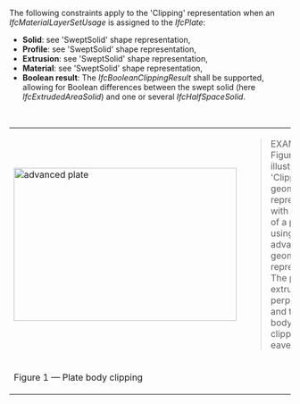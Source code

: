The following constraints apply to the 'Clipping' representation when an _IfcMaterialLayerSetUsage_ is assigned to the _IfcPlate_:

* **Solid**: see 'SweptSolid' shape representation,
* **Profile**:&nbsp;see 'SweptSolid' shape representation,
* **Extrusion**:&nbsp;see 'SweptSolid' shape representation,
* **Material**:&nbsp;see 'SweptSolid' shape representation,
* **Boolean result**: The _IfcBooleanClippingResult_ shall be supported, allowing for Boolean differences between the swept solid (here _IfcExtrudedAreaSolid_) and one or several _IfcHalfSpaceSolid_.

&nbsp;

<table>

 <tr>
  <td><img src="../../../figures/ifcslab_advanced-layout1.gif" alt="advanced plate" border="0" height="274" width="399"></td>
  <td><blockquote class="example">EXAMPLE&nbsp; Figure 1 illustrates a 'Clipping' geometric representation with definition of a plate using advanced geometric representation. The profile is extruded non-perpendicular and the plate body is clipped at the eave.</blockquote>

</td>
 </tr>

 <tr>
  <td><p class="figure">Figure 1 &mdash; Plate body clipping</p></td>
  <td>&nbsp;</td>
 </tr>

</table>
